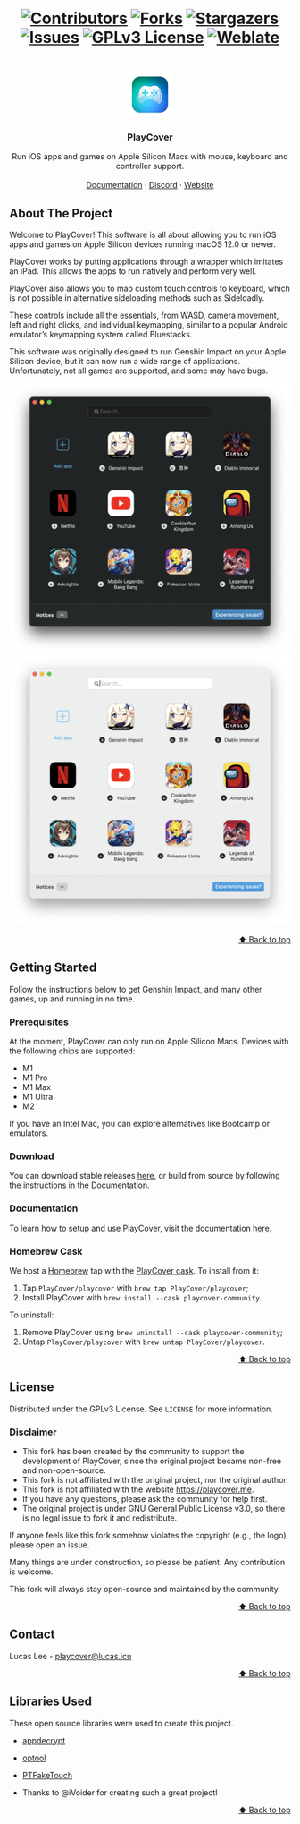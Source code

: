 <div id="top"></div>

‎<h1 align="center">[![Contributors][contributors-shield]][contributors-url]
[![Forks][forks-shield]][forks-url]
[![Stargazers][stars-shield]][stars-url]
[![Issues][issues-shield]][issues-url]
[![GPLv3 License][license-shield]][license-url]
[![Weblate](https://img.shields.io/weblate/progress/playcover?style=for-the-badge)](https://hosted.weblate.org/projects/playcover/playcover/)
</h1>



<!-- PROJECT LOGO -->
<br />
<div align="center">
  <a href="https://github.com/PlayCover/PlayCover">
    <img src="images/logo.png" alt="Logo" width="80" height="80">
  </a>

  <h3 align="center">PlayCover</h3>

  <p align="center">
    Run iOS apps and games on Apple Silicon Macs with mouse, keyboard and controller support.
    <br />
    <br />
    <a href="https://playcover.github.io/PlayBook">Documentation</a>
    ·
    <a href="https://discord.gg/rMv5qxGTGC">Discord</a>
    ·
    <a href="https://playcover.io/">Website</a>
  </p>
</div>

<!-- ABOUT THE PROJECT -->
## About The Project

Welcome to PlayCover! This software is all about allowing you to run iOS apps and games on Apple Silicon devices running macOS 12.0 or newer.

PlayCover works by putting applications through a wrapper which imitates an iPad. This allows the apps to run natively and perform very well.

PlayCover also allows you to map custom touch controls to keyboard, which is not possible in alternative sideloading methods such as Sideloadly. 

These controls include all the essentials, from WASD, camera movement, left and right clicks, and individual keymapping, similar to a popular Android emulator’s keymapping system called Bluestacks.

This software was originally designed to run Genshin Impact on your Apple Silicon device, but it can now run a wide range of applications. Unfortunately, not all games are supported, and some may have bugs.

![Fancy logo](./images/dark.png#gh-dark-mode-only)
![Fancy logo](./images/light.png#gh-light-mode-only)

<p align="right"><a href="#top">⬆️ Back to top️</a></p>

<!-- GETTING STARTED -->
## Getting Started

Follow the instructions below to get Genshin Impact, and many other games, up and running in no time.

### Prerequisites

At the moment, PlayCover can only run on Apple Silicon Macs. Devices with the following chips are supported:

* M1
* M1 Pro
* M1 Max
* M1 Ultra
* M2

If you have an Intel Mac, you can explore alternatives like Bootcamp or emulators.

### Download

You can download stable releases [here](https://github.com/PlayCover/PlayCover/releases), or build from source by following the instructions in the Documentation.

### Documentation

To learn how to setup and use PlayCover, visit the documentation [here](https://playcover.github.io/PlayBook).

### Homebrew Cask
We host a [Homebrew](https://brew.sh) tap with the [PlayCover cask](https://github.com/PlayCover/homebrew-playcover/blob/master/Casks/playcover-community.rb). To install from it:

1. Tap `PlayCover/playcover` with `brew tap PlayCover/playcover`;
2. Install PlayCover with `brew install --cask playcover-community`.

To uninstall:
1. Remove PlayCover using `brew uninstall --cask playcover-community`;
2. Untap `PlayCover/playcover` with `brew untap PlayCover/playcover`.

<p align="right"><a href="#top">⬆️ Back to top️</a></p>



<!-- LICENSE -->
## License

Distributed under the GPLv3 License. See `LICENSE` for more information.

### Disclaimer

- This fork has been created by the community to support the development of PlayCover, since the original project became non-free and non-open-source.
- This fork is not affiliated with the original project, nor the original author.
- This fork is not affiliated with the website <https://playcover.me>.
- If you have any questions, please ask the community for help first.
- The original project is under GNU General Public License v3.0, so there is no legal issue to fork it and redistribute.

If anyone feels like this fork somehow violates the copyright (e.g., the logo), please open an issue.

Many things are under construction, so please be patient. Any contribution is welcome.

This fork will always stay open-source and maintained by the community.

<p align="right"><a href="#top">⬆️ Back to top️</a></p>



<!-- CONTACT -->
## Contact

Lucas Lee - playcover@lucas.icu

<p align="right"><a href="#top">⬆️ Back to top️</a></p>



<!-- ACKNOWLEDGMENTS -->
## Libraries Used

These open source libraries were used to create this project.

* [appdecrypt](https://github.com/paradiseduo/appdecrypt/tree/main/Sources/appdecrypt)
* [optool](https://github.com/alexzielenski/optool)
* [PTFakeTouch](https://github.com/Ret70/PTFakeTouch)

* Thanks to @iVoider for creating such a great project!

<p align="right"><a href="#top">⬆️ Back to top️</a></p>



<!-- MARKDOWN LINKS & IMAGES -->
[contributors-shield]: https://img.shields.io/github/contributors/PlayCover/PlayCover.svg?style=for-the-badge
[contributors-url]: https://github.com/PlayCover/PlayCover/graphs/contributors
[forks-shield]: https://img.shields.io/github/forks/PlayCover/PlayCover.svg?style=for-the-badge
[forks-url]: https://github.com/PlayCover/PlayCover/network/members
[stars-shield]: https://img.shields.io/github/stars/PlayCover/PlayCover.svg?style=for-the-badge
[stars-url]: https://github.com/PlayCover/PlayCover/stargazers
[issues-shield]: https://img.shields.io/github/issues/PlayCover/PlayCover.svg?style=for-the-badge
[issues-url]: https://github.com/PlayCover/PlayCover/issues
[license-shield]: https://img.shields.io/github/license/PlayCover/PlayCover.svg?style=for-the-badge
[license-url]: https://github.com/PlayCover/PlayCover/blob/master/LICENSE

